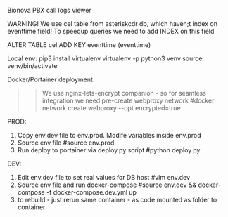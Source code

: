 Bionova PBX call logs viewer

WARNING!
We use cel table from asteriskcdr db, which haven;t index on eventtime field!
To speedup queries we need to add INDEX on this field

ALTER TABLE cel ADD KEY eventtime (eventtime)

Local env:
pip3 install virtualenv
virtualenv -p python3 venv
source venv/bin/activate

Docker/Portainer deployment:

>> We use nginx-lets-encrypt companion - so for seamless integration we need pre-create webproxy network
>> #docker network create webproxy --opt encrypted=true

PROD:
1. Copy env.dev file to env.prod. Modife variables inside env.prod
2. Source env file
#source env.prod
3. Run deploy to portainer via deploy.py script
#python deploy.py

DEV:
1. Edit env.dev file to set real values for DB host
#vim env.dev
2. Source env file and run docker-compose
#source env.dev && docker-compose -f docker-compose.dev.yml up
3. to rebuild - just rerun same container - as code mounted as folder to container
